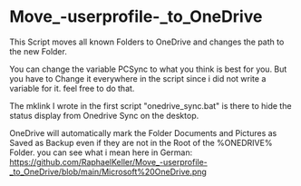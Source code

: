 # Move_-userprofile-_to_OneDrive
This Script moves all known Folders to OneDrive and changes the path to the new Folder.

You can change the variable PCSync to what you think is best for you. But you have to Change it everywhere in the script since i did not 
write a variable for it. feel free to do that.

The mklink I wrote in the first script "onedrive_sync.bat" is there to hide the status display from Onedrive Sync on the desktop.

OneDrive will automatically mark the Folder Documents and Pictures as Saved as Backup even if they are not in the Root of the %ONEDRIVE% Folder.
you can see what i mean here in German:
https://github.com/RaphaelKeller/Move_-userprofile-_to_OneDrive/blob/main/Microsoft%20OneDrive.png
